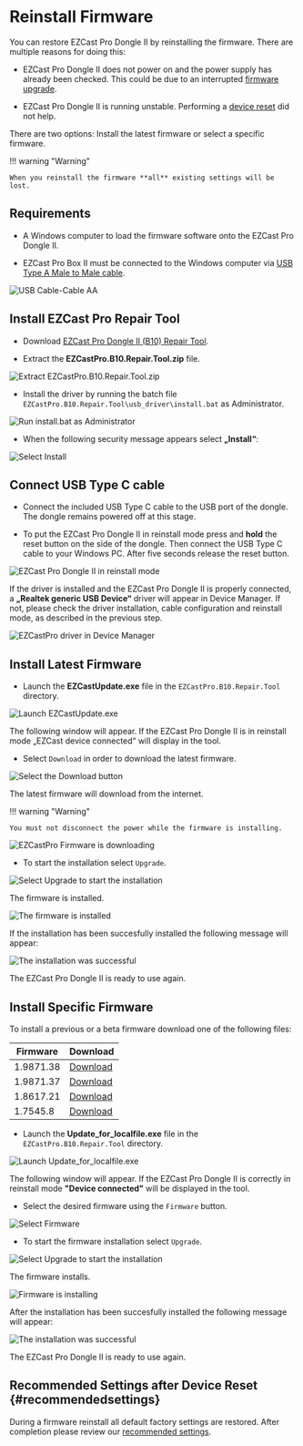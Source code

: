 # Reinstall Firmware

You can restore EZCast Pro Dongle II by reinstalling the firmware. There are multiple reasons for doing this:

* EZCast Pro Dongle II does not power on and the power supply has already been checked. This could be due to an interrupted [firmware upgrade](firmware-upgrade.md).

* EZCast Pro Dongle II is running unstable. Performing a [device reset](reset.md) did not help.

There are two options: Install the latest firmware or select a specific firmware.

!!! warning "Warning"
    
	When you reinstall the firmware **all** existing settings will be lost.

## Requirements

* A Windows computer to load the firmware software onto the EZCast Pro Dongle II.

* EZCast Pro Box II must be connected to the Windows computer via [USB Type A Male to Male cable](https://www.amazon.co.uk/Rankie-Type-Male-Cable-Black/dp/B01KRO8D20/ref=sr_1_5?dchild=1&keywords=USB+3.0+Cable+A%2FA&qid=1615341940&sr=8-5).

![USB Cable-Cable AA ](/assets/img/USB-Kabel-AA.jpg)

## Install EZCast Pro Repair Tool

* Download [EZCast Pro Dongle II (B10) Repair Tool](https://download.stueber.de/doc/de/ezcastpro/repair_tools/EZCastPro.B10.Repair.Tool.zip).

* Extract the **EZCastPro.B10.Repair.Tool.zip** file.

![Extract EZCastPro.B10.Repair.Tool.zip](/assets/img/B10.Repair_Tool_Extract.png) 

* Install the driver by running the batch file `EZCastPro.B10.Repair.Tool\usb_driver\install.bat` as Administrator.

![Run install.bat as Administrator](/assets/img/B10.install.bat.png)

* When the following security message appears select **„Install“**:

![Select Install](/assets/img/EZCastPro_Upgrade_Tool_Driver.Install.jpg)

## Connect USB Type C cable

* Connect the included USB Type C cable to the USB port of the dongle. The dongle remains powered off at this stage.

* To put the EZCast Pro Dongle II in reinstall mode press and **hold** the reset button on the side of the dongle. Then connect the USB Type C cable to your Windows PC. After five seconds release the reset button.

![EZCast Pro Dongle II in reinstall mode](/assets/img/ProII-Press-Reset-Button.jpg)

If the driver is installed and the EZCast Pro Dongle II is properly connected, a **„Realtek generic USB Device“** driver will appear in Device Manager. If not, please check the driver installation, cable configuration and reinstall mode, as described in the previous step.

![EZCastPro driver in Device Manager](/assets/img/EZCastPro_Driver.png)

## Install Latest Firmware

* Launch the **EZCastUpdate.exe** file in the `EZCastPro.B10.Repair.Tool` directory.

![Launch EZCastUpdate.exe](/assets/img/B10.Repair_Tool_Update.exe.png)

The following window will appear. If the EZCast Pro Dongle II is in reinstall mode „EZCast device connected“ will display in the tool.

* Select `Download` in order to download the latest firmware.

![Select the Download button](/assets/img/EZCastUpdate.DeviceConnected.jpg)

The latest firmware will download from the internet.

!!! warning "Warning"

    You must not disconnect the power while the firmware is installing.

![EZCastPro Firmware is downloading](/assets/img/EZCastUpdate.Firmware.Downloading.jpg)

* To start the installation select `Upgrade`.

![Select Upgrade to start the installation](/assets/img/EZCastUpdate.Upgrade.jpg)

The firmware is installed.

![The firmware is installed](/assets/img/EZCastUpdate.Firmware.Updating.jpg)

If the installation has been succesfully installed the following message will appear:

![The installation was successful](/assets/img/EZCastUpdate_Upgrade.Success.jpg)

The EZCast Pro Dongle II is ready to use again.

## Install Specific Firmware

To install a previous or a beta firmware download one of the following files:

Firmware                       | Download
------------------------- | ------------
1.9871.38 | [Download](https://download.stueber.de/doc/de/ezcastpro/firmwares/B10/B10_1.9871.38.gz)
1.9871.37 | [Download](https://download.stueber.de/doc/de/ezcastpro/firmwares/B10/B10_1.9871.37.gz)
1.8617.21 | [Download](https://download.stueber.de/doc/de/ezcastpro/firmwares/B10/B10_1.8617.21.gz)
1.7545.8 | [Download](https://download.stueber.de/doc/de/ezcastpro/firmwares/B10/B10_1.7545.8.gz)


* Launch the **Update_for_localfile.exe** file in the `EZCastPro.B10.Repair.Tool` directory.

![Launch Update_for_localfile.exe](/assets/img/B10.localfile.exe.png)

The following window will appear. If the EZCast Pro Dongle II is correctly in reinstall mode **"Device connected"** will be displayed in the tool.

* Select the desired firmware using the `Firmware` button.

![Select Firmware](/assets/img/EZCastUpdate.SelectFirmware.png)

* To start the firmware installation select `Upgrade`.

![Select Upgrade to start the installation](/assets/img/EZCastUpdate.Upgrade.jpg)

The firmware installs.

![Firmware is installing](/assets/img/EZCastUpdate.Firmware.localfile.Updating.jpg)

After the installation has been succesfully installed the following message will appear:

![The installation was successful](/assets/img/EZCastUpdate_localfile.Upgrade.Success.jpg)

The EZCast Pro Dongle II is ready to use again.

## Recommended Settings after Device Reset {#recommendedsettings}

During a firmware reinstall all default factory settings are restored. After completion please review our [recommended settings](reset.md#recommendedsettings).

